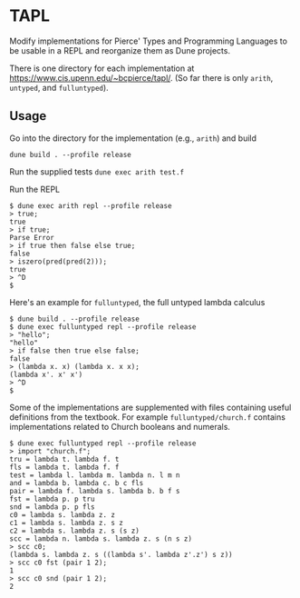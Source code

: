 # TAPL
Modify implementations for Pierce' Types and Programming Languages to be usable in a REPL
and reorganize them as Dune projects.

There is one directory for each implementation at https://www.cis.upenn.edu/~bcpierce/tapl/.
(So far there is only `arith`, `untyped`, and `fulluntyped`). 

## Usage
Go into the directory for the implementation (e.g., `arith`) and build

```dune build . --profile release```

Run the supplied tests 
```dune exec arith test.f```

Run the REPL
```
$ dune exec arith repl --profile release
> true;
true
> if true;
Parse Error
> if true then false else true;
false
> iszero(pred(pred(2)));
true
> ^D
$
```
Here's an example for `fulluntyped`, the full untyped lambda calculus
```
$ dune build . --profile release
$ dune exec fulluntyped repl --profile release
> "hello";
"hello"
> if false then true else false;
false
> (lambda x. x) (lambda x. x x);
(lambda x'. x' x')
> ^D
$
```
Some of the implementations are supplemented with files containing useful definitions from the textbook. For example `fulluntyped/church.f` contains implementations related to Church booleans and numerals.
```
$ dune exec fulluntyped repl --profile release
> import "church.f";
tru = lambda t. lambda f. t
fls = lambda t. lambda f. f
test = lambda l. lambda m. lambda n. l m n
and = lambda b. lambda c. b c fls
pair = lambda f. lambda s. lambda b. b f s
fst = lambda p. p tru
snd = lambda p. p fls
c0 = lambda s. lambda z. z
c1 = lambda s. lambda z. s z
c2 = lambda s. lambda z. s (s z)
scc = lambda n. lambda s. lambda z. s (n s z)
> scc c0;
(lambda s. lambda z. s ((lambda s'. lambda z'.z') s z))
> scc c0 fst (pair 1 2);
1
> scc c0 snd (pair 1 2);
2
```
